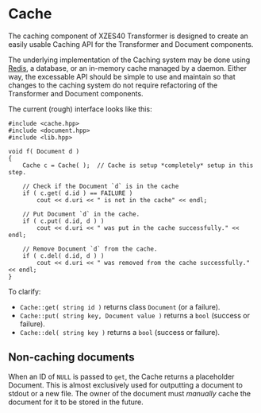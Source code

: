 # Cache

The caching component of XZES40 Transformer is designed to create an easily usable Caching API for the Transformer and Document components.

The underlying implementation of the Caching system may be done using [Redis][redis], a database, or an in-memory cache managed by a daemon.
Either way, the excessable API should be simple to use and maintain so that changes to the caching system do not require refactoring of the Transformer and Document components.

The current (rough) interface looks like this:

```
#include <cache.hpp>
#include <document.hpp>
#include <lib.hpp>

void f( Document d )
{
    Cache c = Cache( );  // Cache is setup *completely* setup in this step.

    // Check if the Document `d` is in the cache
    if ( c.get( d.id ) == FAILURE )
        cout << d.uri << " is not in the cache" << endl;

    // Put Document `d` in the cache.
    if ( c.put( d.id, d ) )
        cout << d.uri << " was put in the cache successfully." << endl;

    // Remove Document `d` from the cache.
    if ( c.del( d.id, d ) )
        cout << d.uri << " was removed from the cache successfully." << endl;
}
```

To clarify:

- `Cache::get( string id )` returns class `Document` (or a failure).
- `Cache::put( string key, Document value )` returns a `bool` (success or failure).
- `Cache::del( string key )` returns a `bool` (success or failure).

## Non-caching documents

When an ID of `NULL` is passed to `get`, the Cache returns a placeholder Document.
This is almost exclusively used for outputting a document to stdout or a new file.
The owner of the document must *manually* cache the document for it to be stored in the future.

[redis]: https://redis.io/

